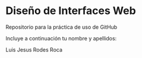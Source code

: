 # Diseño de Interfaces Web
Repositorio para la práctica de uso de GitHub

Incluye a continuación tu nombre y apellidos:

Luis Jesus Rodes Roca
